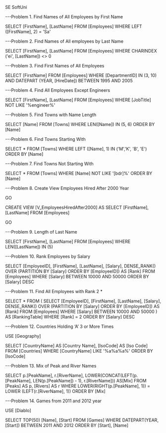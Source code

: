 SE SoftUni

---Problem 1.	Find Names of All Employees by First Name

SELECT [FirstName], [LastName] FROM [Employees]
 WHERE LEFT ([FirstName], 2) = 'Sa'

---Problem 2.	  Find Names of All employees by Last Name 

SELECT [FirstName], [LastName] FROM [Employees]
WHERE CHARINDEX ('ei', [LastName]) <> 0

---Problem 3.	Find First Names of All Employees

SELECT [FirstName] FROM [Employees]
 WHERE [DepartmentID] IN (3, 10)
   AND DATEPART (YEAR, [HireDate]) BETWEEN 1995 AND 2005

---Problem 4.	Find All Employees Except Engineers

SELECT [FirstName], [LastName] FROM [Employees]
WHERE [JobTitle] NOT LIKE '%engineer%'

---Problem 5.	Find Towns with Name Length

  SELECT [Name] FROM [Towns]
   WHERE LEN([Name]) IN (5, 6)
ORDER BY [Name]

---Problem 6.	 Find Towns Starting With

SELECT * FROM [Towns]
WHERE LEFT ([Name], 1) IN ('M','K', 'B', 'E')
ORDER BY [Name]

---Problem 7.	 Find Towns Not Starting With

SELECT * FROM [Towns]
WHERE [Name] NOT LIKE '[bdr]%'
ORDER BY [Name]

---Problem 8.	Create View Employees Hired After 2000 Year

GO 

CREATE VIEW [V_EmployeesHiredAfter2000] AS
     SELECT [FirstName], [LastName]
       FROM [Employees]
	   
	
	  
GO

---Problem 9.	Length of Last Name

SELECT [FirstName], [LastName] FROM [Employees]
WHERE LEN([LastName]) IN (5)

---Problem 10.	Rank Employees by Salary

  SELECT [EmployeeID], [FirstName], [LastName], [Salary],
DENSE_RANK() OVER (PARTITION BY [Salary] ORDER BY [EmployeeID]) AS [Rank]
    FROM [Employees]
   WHERE [Salary] BETWEEN 10000 AND 50000
ORDER BY [Salary] DESC

---Problem 11.	Find All Employees with Rank 2 *

SELECT * FROM (
		SELECT [EmployeeID], [FirstName], [LastName], [Salary],
		DENSE_RANK() OVER (PARTITION BY [Salary] ORDER BY [EmployeeID]) AS [Rank]
          FROM [Employees]
         WHERE [Salary] BETWEEN 10000 AND 50000
			 )
      AS [RankingTable]
   WHERE [Rank] = 2
ORDER BY [Salary] DESC

---Problem 12.	Countries Holding ‘A’ 3 or More Times

USE [Geography]

SELECT [CountryName] AS [Country Name],
[IsoCode] AS [Iso Code]
FROM [Countries]
WHERE [CountryName] LIKE '%a%a%a%'
ORDER BY [IsoCode]

---Problem 13.	 Mix of Peak and River Names

SELECT p.[PeakName],
	   r.[RiverName],
	   LOWER(CONCAT(LEFT(p.[PeakName], LEN(p.[PeakName]) - 1), r.[RiverName]))
			 AS[Mix]
FROM [Peaks] AS p,
	[Rivers] AS r
WHERE LOWER(RIGHT(p.[PeakName], 1)) = LOWER (LEFT(r.[RiverName], 1))
ORDER BY [Mix]

---Problem 14.	Games from 2011 and 2012 year

USE [Diablo]

SELECT TOP(50) [Name], [Start] FROM [Games]
WHERE DATEPART(YEAR, [Start]) BETWEEN 2011 AND 2012
ORDER BY [Start], [Name]

